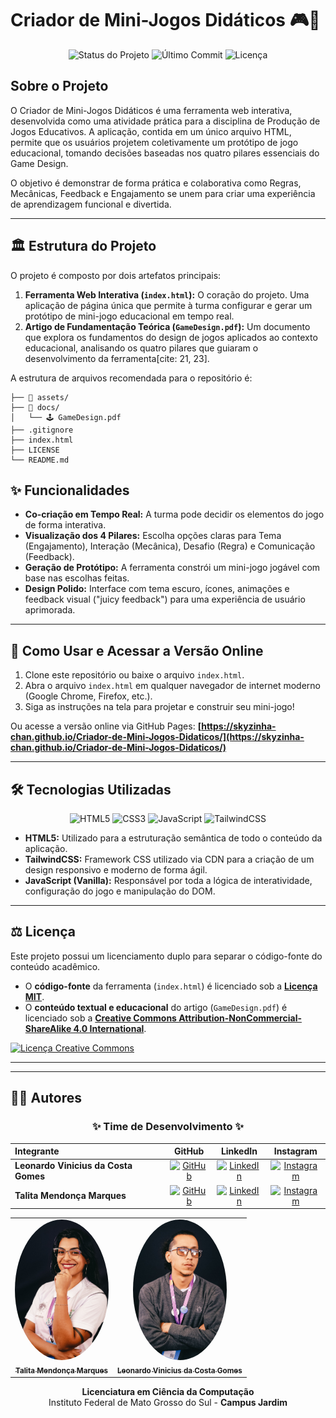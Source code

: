 # Criador de Mini-Jogos Didáticos 🎮📖
<p align="center">
  <img alt="Status do Projeto" src="https://img.shields.io/badge/status-concluído-brightgreen">
  <img alt="Último Commit" src="https://img.shields.io/github/last-commit/skyzinha-chan/Criador-de-Mini-Jogos-Didaticos">
  <img alt="Licença" src="https://img.shields.io/github/license/skyzinha-chan/Criador-de-Mini-Jogos-Didaticos">
</p>

## Sobre o Projeto

O Criador de Mini-Jogos Didáticos é uma ferramenta web interativa, desenvolvida como uma atividade prática para a disciplina de Produção de Jogos Educativos. A aplicação, contida em um único arquivo HTML, permite que os usuários projetem coletivamente um protótipo de jogo educacional, tomando decisões baseadas nos quatro pilares essenciais do Game Design.

O objetivo é demonstrar de forma prática e colaborativa como Regras, Mecânicas, Feedback e Engajamento se unem para criar uma experiência de aprendizagem funcional e divertida.

---
## 🏛️ Estrutura do Projeto

O projeto é composto por dois artefatos principais:

1.  **Ferramenta Web Interativa (`index.html`):** O coração do projeto. Uma aplicação de página única que permite à turma configurar e gerar um protótipo de mini-jogo educacional em tempo real.
2.  **Artigo de Fundamentação Teórica (`GameDesign.pdf`):** Um documento que explora os fundamentos do design de jogos aplicados ao contexto educacional, analisando os quatro pilares que guiaram o desenvolvimento da ferramenta[cite: 21, 23].

A estrutura de arquivos recomendada para o repositório é:

```
├── 📁 assets/
├── 📁 docs/
│   └── 🕹 GameDesign.pdf
├── .gitignore
├── index.html
├── LICENSE
└── README.md

```
## ✨ Funcionalidades

* **Co-criação em Tempo Real:** A turma pode decidir os elementos do jogo de forma interativa.
* **Visualização dos 4 Pilares:** Escolha opções claras para Tema (Engajamento), Interação (Mecânica), Desafio (Regra) e Comunicação (Feedback).
* **Geração de Protótipo:** A ferramenta constrói um mini-jogo jogável com base nas escolhas feitas.
* **Design Polido:** Interface com tema escuro, ícones, animações e feedback visual ("juicy feedback") para uma experiência de usuário aprimorada.
---

## 🚀 Como Usar e Acessar a Versão Online

1.  Clone este repositório ou baixe o arquivo `index.html`.
2.  Abra o arquivo `index.html` em qualquer navegador de internet moderno (Google Chrome, Firefox, etc.).
3.  Siga as instruções na tela para projetar e construir seu mini-jogo!

Ou acesse a versão online via GitHub Pages: **[https://skyzinha-chan.github.io/Criador-de-Mini-Jogos-Didaticos/](https://skyzinha-chan.github.io/Criador-de-Mini-Jogos-Didaticos/)**

---

## 🛠️ Tecnologias Utilizadas

<p align="center">
  <img alt="HTML5" src="https://img.shields.io/badge/HTML5-E34F26?style=for-the-badge&logo=html5&logoColor=white">
  <img alt="CSS3" src="https://img.shields.io/badge/CSS3-1572B6?style=for-the-badge&logo=css3&logoColor=white">
  <img alt="JavaScript" src="https://img.shields.io/badge/JavaScript-F7DF1E?style=for-the-badge&logo=javascript&logoColor=black">
  <img alt="TailwindCSS" src="https://img.shields.io/badge/Tailwind_CSS-38B2AC?style=for-the-badge&logo=tailwind-css&logoColor=white">
</p>

* **HTML5:** Utilizado para a estruturação semântica de todo o conteúdo da aplicação.
* **TailwindCSS:** Framework CSS utilizado via CDN para a criação de um design responsivo e moderno de forma ágil.
* **JavaScript (Vanilla):** Responsável por toda a lógica de interatividade, configuração do jogo e manipulação do DOM.

---


## ⚖️ Licença

Este projeto possui um licenciamento duplo para separar o código-fonte do conteúdo acadêmico.

* O **código-fonte** da ferramenta (`index.html`) é licenciado sob a **[Licença MIT](LICENSE)**.
* O **conteúdo textual e educacional** do artigo (`GameDesign.pdf`) é licenciado sob a **[Creative Commons Attribution-NonCommercial-ShareAlike 4.0 International](http://creativecommons.org/licenses/by-nc-sa/4.0/)**.

<a rel="license" href="http://creativecommons.org/licenses/by-nc-sa/4.0/"><img alt="Licença Creative Commons" style="border-width:0" src="https://i.creativecommons.org/l/by-nc-sa/4.0/88x31.png" /></a>

---

---

## 🧑‍💻 Autores

<div align="center">

### **✨ Time de Desenvolvimento ✨**

| Integrante                           |                                                              GitHub                                                              |                                                                  LinkedIn                                                                  |                                                                Instagram                                                                |
| :----------------------------------- | :------------------------------------------------------------------------------------------------------------------------------: | :----------------------------------------------------------------------------------------------------------------------------------------: | :-------------------------------------------------------------------------------------------------------------------------------------: |
| **Leonardo Vinicius da Costa Gomes** | [![GitHub](https://img.shields.io/badge/GitHub-181717?style=flat&logo=github)](https://github.com/767616/LeonardoVinicius767616) |  [![LinkedIn](https://img.shields.io/badge/LinkedIn-0077B5?style=flat&logo=linkedin)](https://www.linkedin.com/in/leonardo-vinicius7766/)  | [![Instagram](https://img.shields.io/badge/Instagram-E4405F?style=flat&logo=instagram)](https://www.instagram.com/leonardo.vinicius07/) |
| **Talita Mendonça Marques**          |         [![GitHub](https://img.shields.io/badge/GitHub-181717?style=flat&logo=github)](https://github.com/skyzinha-chan)         | [![LinkedIn](https://img.shields.io/badge/LinkedIn-0077B5?style=flat&logo=linkedin)](https://www.linkedin.com/in/talita-mendonca-marques/) |    [![Instagram](https://img.shields.io/badge/Instagram-E4405F?style=flat&logo=instagram)](https://www.instagram.com/skyzinha_chan/)    |

</div>



<div align="center">



<table>
  <tr>
    <td align="center">
      <a href="https://github.com/skyzinha-chan">
        <img src="https://github.com/skyzinha-chan/Criador-de-Mini-Jogos-Didaticos/blob/main/assets/talita-mendonca.jpg?raw=true" width="150px;" alt="Foto de Talita Mendonça Marques" style="border-radius:50%;"/>
        <br />
        <sub><b>Talita Mendonça Marques</b></sub>
      </a>
    </td>
    <td align="center">
      <a href="https://github.com/767616/LeonardoVinicius767616">
        <img src="https://github.com/skyzinha-chan/Criador-de-Mini-Jogos-Didaticos/blob/main/assets/leonardo-vinicius.jpg?raw=true" width="150px;" alt="Foto de Leonardo Vinicius da Costa Gomes" style="border-radius:50%;"/>
        <br />
        <sub><b>Leonardo Vinicius da Costa Gomes</b></sub>
      </a>
    </td>
  </tr>
</table>

**Licenciatura em Ciência da Computação**
<br>
Instituto Federal de Mato Grosso do Sul - **Campus Jardim**

</div>